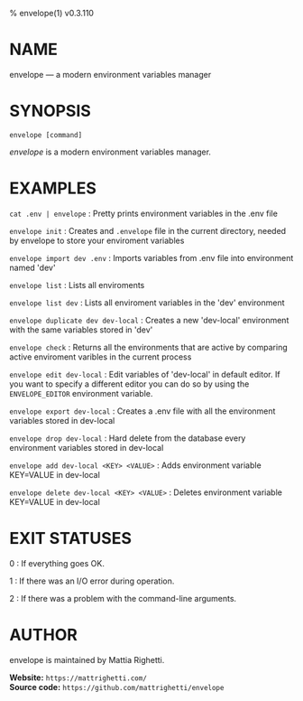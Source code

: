 % envelope(1) v0.3.110

<!-- This is the envelope(1) man page, written in Markdown. -->
<!-- and the man page will appear in the ‘target’ directory. -->

NAME
====

envelope — a modern environment variables manager

SYNOPSIS
========

`envelope [command]`

*envelope* is a modern environment variables manager.

EXAMPLES
========

`cat .env | envelope`
: Pretty prints environment variables in the .env file

`envelope init`
: Creates and `.envelope` file in the current directory, needed by envelope to
store your enviroment variables

`envelope import dev .env`
: Imports variables from .env file into environment named 'dev'

`envelope list`
: Lists all enviroments

`envelope list dev`
: Lists all enviroment variables in the 'dev' environment

`envelope duplicate dev dev-local`
: Creates a new 'dev-local' environment with the same variables stored in 'dev'

`envelope check`
: Returns all the environments that are active by comparing active enviroment
varibles in the current process

`envelope edit dev-local`
: Edit variables of 'dev-local' in default editor. If you want to specify a
different editor you can do so by using the `ENVELOPE_EDITOR` environment
variable.

`envelope export dev-local`
: Creates a .env file with all the environment variables stored in dev-local

`envelope drop dev-local`
: Hard delete from the database every environment variables stored in dev-local

`envelope add dev-local <KEY> <VALUE>`
: Adds environment variable KEY=VALUE in dev-local

`envelope delete dev-local <KEY> <VALUE>`
: Deletes environment variable KEY=VALUE in dev-local

EXIT STATUSES
=============

0
: If everything goes OK.

1
: If there was an I/O error during operation.

2
: If there was a problem with the command-line arguments.

AUTHOR
======

envelope is maintained by Mattia Righetti.

**Website:** `https://mattrighetti.com/` \
**Source code:** `https://github.com/mattrighetti/envelope`

